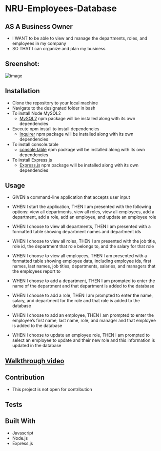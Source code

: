 # NRU-Employees-Database

## AS A Business Owner

  * I WANT to be able to view and manage the departments, roles, and employees in my company
  * SO THAT I can organize and plan my business
  
## Sreenshot:

![image](https://user-images.githubusercontent.com/78882909/118424082-75a38d80-b694-11eb-8ec9-fa619c63ad8b.png)

## Installation

  * Clone the repository to your local machine
  * Navigate to the designated folder in bash
  * To install Node MySQL2
    * [MySQL2](https://www.npmjs.com/package/mysql2#installation) npm package will be installed along with its own dependencies
  * Execute npm install to install dependencies
    * [Inquirer](https://www.npmjs.com/package/inquirer) npm package will be installed along with its own dependencies
  * To install console.table
    * [console.table](https://www.npmjs.com/package/console.table) npm package will be installed along with its own dependencies
  * To install Express.js
    * [Express.js](http://expressjs.com/) npm package will be installed along with its own dependencies
      
## Usage

* GIVEN a command-line application that accepts user input

* WHEN I start the application, 
  THEN I am presented with the following options: view all departments, view all roles, view all employees, add a department, add a role, add an employee, and update an employee role

* WHEN I choose to view all departments, THEN I am presented with a formatted table showing department names and department ids

* WHEN I choose to view all roles, THEN I am presented with the job title, role id, the department that role belongs to, and the salary for that role

* WHEN I choose to view all employees, THEN I am presented with a formatted table showing employee data, including employee ids, first names, last names, job titles, departments, salaries, and managers that the employees report to

* WHEN I choose to add a department, THEN I am prompted to enter the name of the department and that department is added to the database

* WHEN I choose to add a role, THEN I am prompted to enter the name, salary, and department for the role and that role is added to the database

* WHEN I choose to add an employee, THEN I am prompted to enter the employee’s first name, last name, role, and manager and that employee is added to the database

* WHEN I choose to update an employee role, THEN I am prompted to select an employee to update and their new role and this information is updated in the database 

## [Walkthrough video](https://drive.google.com/file/d/1q66UZrD1MjCbw15WcaWpLzbmsHb_sRyH/view?usp=sharing)

## Contribution

 * This project is not open for contribution
 
## Tests

  
## Built With
- Javascript
- Node.js
- Express.js


